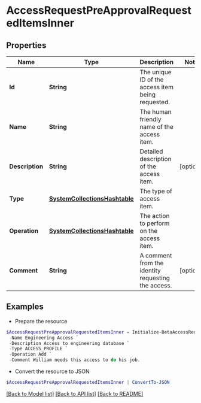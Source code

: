# AccessRequestPreApprovalRequestedItemsInner
## Properties

Name | Type | Description | Notes
------------ | ------------- | ------------- | -------------
**Id** | **String** | The unique ID of the access item being requested. | 
**Name** | **String** | The human friendly name of the access item. | 
**Description** | **String** | Detailed description of the access item. | [optional] 
**Type** | [**SystemCollectionsHashtable**](.md) | The type of access item. | 
**Operation** | [**SystemCollectionsHashtable**](.md) | The action to perform on the access item. | 
**Comment** | **String** | A comment from the identity requesting the access. | [optional] 

## Examples

- Prepare the resource
```powershell
$AccessRequestPreApprovalRequestedItemsInner = Initialize-BetaAccessRequestPreApprovalRequestedItemsInner  -Id 2c91808b6ef1d43e016efba0ce470904 `
 -Name Engineering Access `
 -Description Access to engineering database `
 -Type ACCESS_PROFILE `
 -Operation Add `
 -Comment William needs this access to do his job.
```

- Convert the resource to JSON
```powershell
$AccessRequestPreApprovalRequestedItemsInner | ConvertTo-JSON
```

[[Back to Model list]](../README.md#documentation-for-models) [[Back to API list]](../README.md#documentation-for-api-endpoints) [[Back to README]](../README.md)

